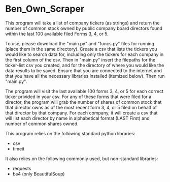 # Ben_Own_Scraper
This program will take a list of company tickers (as strings) and return the number of common stock owned by public company board directors found within the last 100 available filed Forms 3, 4, or 5.

To use, please download the "main.py" and "funcs.py" files for running (place them in the same directory). Create a csv that lists the tickers you would like to search data for, including only the tickers for each company in the first column of the csv. Then in "main.py" insert the filepaths for the ticker-list csv you created, and for the directory of where you would like the data results to be saved. Ensure that you are connected to the internet and that you have all the necessary libraries installed (itemized below). Then run "main.py".

The program will visit the last available 100 forms 3, 4, or 5 for each correct ticker privided in your csv. For any of these forms that were filed for a director, the program will grab the number of shares of common stock that that director owns as of the most recent form 3, 4, or 5 filed on behalf of that director by that company. For each company, it will create a csv that will list each director by name in alphabetical format (LAST First) and number of common shares owned.

This program relies on the following standard python libraries:
- csv
- timeit

It also relies on the following commonly used, but non-standard libraries:
- requests
- bs4 (only BeautifulSoup)
